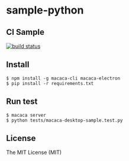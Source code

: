 # sample-python

## CI Sample

[![build status][travis-image-0]][travis-url-0]

[travis-image-0]: https://img.shields.io/travis/macaca-sample/sample-python/master.svg?style=flat-square
[travis-url-0]: https://travis-ci.org/macaca-sample/sample-python

## Install

```shell
$ npm install -g macaca-cli macaca-electron
$ pip install -r requirements.txt
```

## Run test

```shell
$ macaca server
$ python tests/macaca-desktop-sample.test.py
```

## License

The MIT License (MIT)
